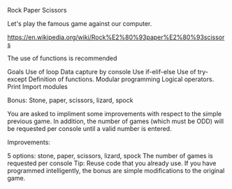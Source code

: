 Rock Paper Scissors

Let's play the famous game against our computer.

https://en.wikipedia.org/wiki/Rock%E2%80%93paper%E2%80%93scissors

The use of functions is recommended

Goals
Use of loop
Data capture by console
Use if-elif-else
Use of try-except
Definition of functions. Modular programming
Logical operators.
Print
Import modules

Bonus: Stone, paper, scissors, lizard, spock

You are asked to impliment some improvements with respect to the simple previous game. 
In addition, the number of games (which must be ODD) will be requested per console until a valid number is entered.

Improvements:

5 options: stone, paper, scissors, lizard, spock
The number of games is requested per console Tip: Reuse code that you already use. 
If you have programmed intelligently, the bonus are simple modifications to the original game.
